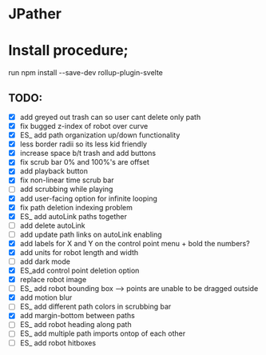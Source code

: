# JPather

# Install procedure;
run npm install --save-dev rollup-plugin-svelte

## TODO:
- [x] add greyed out trash can so user cant delete only path
- [x] fix bugged z-index of robot over curve
- [x] ES_ add path organization up/down functionality
- [x] less border radii so its less kid friendly
- [x] increase space b/t trash and add buttons
- [x] fix scrub bar 0% and 100%'s are offset
- [x] add playback button
- [x] fix non-linear time scrub bar
- [ ] add scrubbing while playing
- [x] add user-facing option for infinite looping
- [x] fix path deletion indexing problem
- [x] ES_ add autoLink paths together
- [ ] add delete autoLink
- [ ] add update path links on autoLink enabling
- [x] add labels for X and Y on the control point menu + bold the numbers?
- [x] add units for robot length and width
- [ ] add dark mode
- [x] ES_add control point deletion option
- [x] replace robot image
- [ ] ES_ add robot bounding box --> points are unable to be dragged outside
- [x] add motion blur
- [ ] ES_ add different path colors in scrubbing bar
- [x] add margin-bottom between paths
- [ ] ES_ add robot heading along path
- [ ] ES_ add multiple path imports ontop of each other
- [ ] ES_ add robot hitboxes
